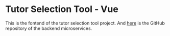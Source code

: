 # Tutor Selection Tool - Vue

This is the fontend of the tutor selection tool project. And [here](https://github.com/ErjianGao/tutor-selection-tool) is the GitHub repository of the backend microservices. 
